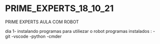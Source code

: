 # PRIME_EXPERTS_18_10_21
PRIME EXPERTS AULA COM ROBOT

dia 1-
    instalando programas para utiliezar o robot
    programas instalados :
        -git
        -vscode
        -python
        -cmder

    